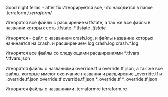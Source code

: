 Good night fellas - after fix
Игнорируется всё, что находится в папке .terraform
*/.terraform/*

Игнорятся все файлы с расширением tfstate, а так же все файлы в названии которых есть .tfstate.
*.tfstate
*.tfstate.*

Игнорятся - файл с названием crash.log, и файлы название которых начинается на crash. и расширением log
crash.log
crash.*.log

Игнорятся все файлы со следующими расширениями
*.tfvars
*.tfvars.json

Игнорятся файлы с названиями override.tf и override.tf.json, а так же все файлы, которые имеют окончание названия и расширение _override.tf и _override.tf.json
override.tf
override.tf.json
*_override.tf
*_override.tf.json

Игнорятся файлы с названиями
.terraformrc
terraform.rc
